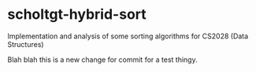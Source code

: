 scholtgt-hybrid-sort
====================

Implementation and analysis of some sorting algorithms for CS2028 (Data Structures)

Blah blah this is a new change for commit for a test thingy.
